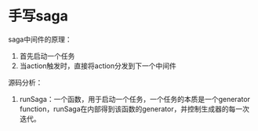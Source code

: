 # 手写saga

saga中间件的原理：

1. 首先启动一个任务
2. 当action触发时，直接将action分发到下一个中间件


源码分析：

1. runSaga：一个函数，用于启动一个任务，一个任务的本质是一个generator function，runSaga在内部得到该函数的generator，并控制生成器的每一次迭代。